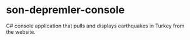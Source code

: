 # son-depremler-console
 C# console application that pulls and displays earthquakes in Turkey from the website.
